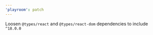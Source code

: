 ```yaml
---
'playroom': patch
---
```


Loosen `@types/react` and `@types/react-dom` dependencies to include `^18.0.0`
